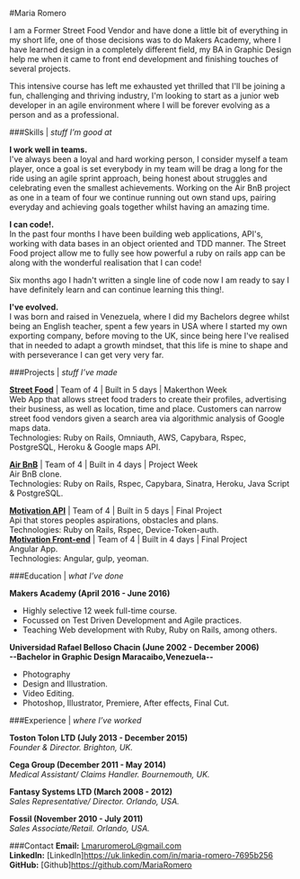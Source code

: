 
#Maria Romero

I am a Former Street Food Vendor and have done a little bit of everything in my short life, one of those decisions was to do Makers Academy, where I have learned design in a completely different field, my BA in Graphic Design help me when it came to front end development and finishing touches of several projects.

This intensive course has left me exhausted yet thrilled that I'll be joining a fun, challenging and thriving industry, I'm looking to start as a junior web developer in an agile environment where I will be forever evolving as a person and as a professional.

###Skills | *stuff I’m good at*

**I work well in teams.**<br />
I've always been a loyal and hard working person, I consider myself a team player, once a goal is set everybody in my team will be drag a long for the ride using an agile sprint approach, being honest about struggles and celebrating even the smallest achievements. Working on the Air BnB project as one in a team of four we continue running out own stand ups, pairing everyday and achieving goals together whilst having an amazing time.   

**I can code!.**<br />
In the past four months I have been building web applications, API's, working with data bases in an object oriented and TDD manner. The Street Food project allow me to fully see how powerful a ruby on rails app can be along with the wonderful realisation that I can code!

Six months ago I hadn't written a single line of code now I am ready to say I have definitely learn and can continue learning this thing!.

**I've evolved.**<br />
I was born and raised in Venezuela, where I did my Bachelors degree whilst being an English teacher, spent a few years in USA where I started my own exporting company, before moving to the UK, since being here I've realised that in needed to adapt a growth mindset, that this life is mine to shape and with perseverance I can get very very far.

###Projects | *stuff I’ve made*

**[Street Food](https://team-streetfood.herokuapp.com)** | Team of 4 | Built in 5 days | Makerthon Week <br />
Web App that allows street food traders to create their profiles, advertising their business, as well as location, time and place. Customers can narrow street food vendors given a search area via algorithmic analysis of Google maps data.<br />
Technologies: Ruby on Rails, Omniauth, AWS, Capybara, Rspec, PostgreSQL, Heroku & Google maps API.

**[Air BnB](https://air-bnb-aams.herokuapp.com/spaces)** | Team of 4 | Built in 4 days | Project Week<br />
Air BnB clone.<br />
Technologies: Ruby on Rails, Rspec, Capybara, Sinatra, Heroku, Java Script & PostgreSQL.

**[Motivation API](https://github.com/RobinHeathcote/Motivation)** | Team of 4 | Built in 5 days | Final Project<br />
Api that stores peoples aspirations, obstacles and plans.<br />
Technologies: Ruby on Rails, Rspec, Device-Token-auth.<br />
**[Motivation Front-end](https://github.com/letianw91/motivation-frontend)** | Team of 4 | Built in 4 days | Final Project<br />
Angular App.<br />
Technologies: Angular, gulp, yeoman.

###Education | *what I’ve done*

**Makers Academy (April 2016 - June 2016)** <br />
- Highly selective 12 week full-time course.
- Focussed on Test Driven Development and Agile practices.
- Teaching Web development with Ruby, Ruby on Rails, among others.

**Universidad Rafael Belloso Chacin (June 2002 - December 2006)** <br />
**--Bachelor in Graphic Design Maracaibo,Venezuela--**
- Photography
- Design and Illustration.
- Video Editing.
- Photoshop, Illustrator, Premiere, After effects, Final Cut.

###Experience | *where I’ve worked*

**Toston Tolon LTD (July 2013 - December 2015)**<br />
*Founder & Director. Brighton, UK.*

**Cega Group (December 2011 - May 2014)**<br />
*Medical Assistant/ Claims Handler. Bournemouth, UK.*

**Fantasy Systems LTD (March 2008 - 2012)**<br />
*Sales Representative/ Director. Orlando, USA.*

**Fossil (November 2010 - July 2011)**<br />
*Sales Associate/Retail. Orlando, USA.*

###Contact
**Email:** LmaruromeroL@gmail.com<br>
**LinkedIn:**
 [LinkedIn]https://uk.linkedin.com/in/maria-romero-7695b256<br>
**GitHub:** [Github]https://github.com/MariaRomero<br>
